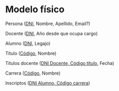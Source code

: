 # Modelo físico

Persona (<u>DNI</u>, Nombre, Apellido, Email?)

Docente (<u>DNI</u>, Año desde que ocupa cargo)

Alumno (<u>DNI</u>, Legajo)

Título (<u>Código</u>, Nombre)

Títulos docente (<u>DNI Docente, Código título</u>, Fecha)

Carrera (<u>Código</u>, Nombre)

Inscriptos (<u>DNI Alumno, Código carrera</u>)